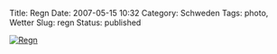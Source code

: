 Title: Regn
Date: 2007-05-15 10:32
Category: Schweden
Tags: photo, Wetter
Slug: regn
Status: published

[![Regn](/pic/regndr_s.jpg "Regn")](/pic/regndr_l.jpg)

